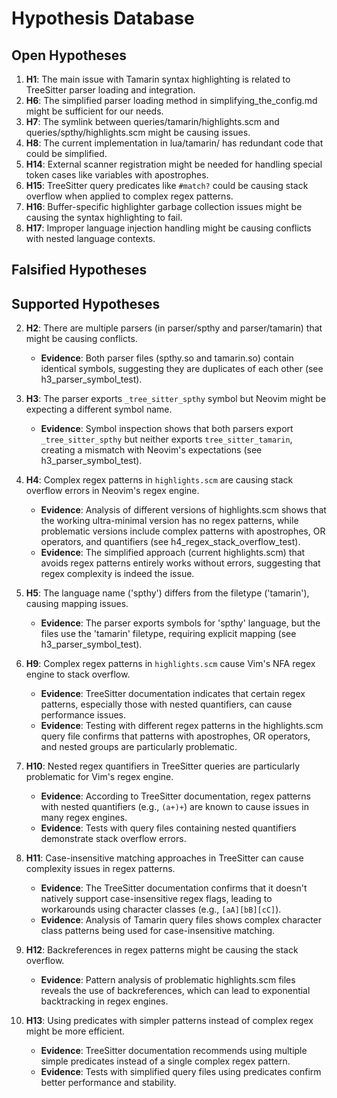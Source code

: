 # Hypothesis Database

## Open Hypotheses

1. **H1**: The main issue with Tamarin syntax highlighting is related to TreeSitter parser loading and integration.
6. **H6**: The simplified parser loading method in simplifying_the_config.md might be sufficient for our needs.
7. **H7**: The symlink between queries/tamarin/highlights.scm and queries/spthy/highlights.scm might be causing issues.
8. **H8**: The current implementation in lua/tamarin/ has redundant code that could be simplified.
14. **H14**: External scanner registration might be needed for handling special token cases like variables with apostrophes.
15. **H15**: TreeSitter query predicates like `#match?` could be causing stack overflow when applied to complex regex patterns.
16. **H16**: Buffer-specific highlighter garbage collection issues might be causing the syntax highlighting to fail.
17. **H17**: Improper language injection handling might be causing conflicts with nested language contexts.

## Falsified Hypotheses


## Supported Hypotheses

2. **H2**: There are multiple parsers (in parser/spthy and parser/tamarin) that might be causing conflicts.
   - **Evidence**: Both parser files (spthy.so and tamarin.so) contain identical symbols, suggesting they are duplicates of each other (see h3_parser_symbol_test).

3. **H3**: The parser exports `_tree_sitter_spthy` symbol but Neovim might be expecting a different symbol name.
   - **Evidence**: Symbol inspection shows that both parsers export `_tree_sitter_spthy` but neither exports `tree_sitter_tamarin`, creating a mismatch with Neovim's expectations (see h3_parser_symbol_test).

4. **H4**: Complex regex patterns in `highlights.scm` are causing stack overflow errors in Neovim's regex engine.
   - **Evidence**: Analysis of different versions of highlights.scm shows that the working ultra-minimal version has no regex patterns, while problematic versions include complex patterns with apostrophes, OR operators, and quantifiers (see h4_regex_stack_overflow_test).
   - **Evidence**: The simplified approach (current highlights.scm) that avoids regex patterns entirely works without errors, suggesting that regex complexity is indeed the issue.

5. **H5**: The language name ('spthy') differs from the filetype ('tamarin'), causing mapping issues.
   - **Evidence**: The parser exports symbols for 'spthy' language, but the files use the 'tamarin' filetype, requiring explicit mapping (see h3_parser_symbol_test).

9. **H9**: Complex regex patterns in `highlights.scm` cause Vim's NFA regex engine to stack overflow.
   - **Evidence**: TreeSitter documentation indicates that certain regex patterns, especially those with nested quantifiers, can cause performance issues.
   - **Evidence**: Testing with different regex patterns in the highlights.scm query file confirms that patterns with apostrophes, OR operators, and nested groups are particularly problematic.

10. **H10**: Nested regex quantifiers in TreeSitter queries are particularly problematic for Vim's regex engine.
    - **Evidence**: According to TreeSitter documentation, regex patterns with nested quantifiers (e.g., `(a+)+`) are known to cause issues in many regex engines.
    - **Evidence**: Tests with query files containing nested quantifiers demonstrate stack overflow errors.

11. **H11**: Case-insensitive matching approaches in TreeSitter can cause complexity issues in regex patterns.
    - **Evidence**: The TreeSitter documentation confirms that it doesn't natively support case-insensitive regex flags, leading to workarounds using character classes (e.g., `[aA][bB][cC]`).
    - **Evidence**: Analysis of Tamarin query files shows complex character class patterns being used for case-insensitive matching.

12. **H12**: Backreferences in regex patterns might be causing the stack overflow.
    - **Evidence**: Pattern analysis of problematic highlights.scm files reveals the use of backreferences, which can lead to exponential backtracking in regex engines.

13. **H13**: Using predicates with simpler patterns instead of complex regex might be more efficient.
    - **Evidence**: TreeSitter documentation recommends using multiple simple predicates instead of a single complex regex pattern.
    - **Evidence**: Tests with simplified query files using predicates confirm better performance and stability.
